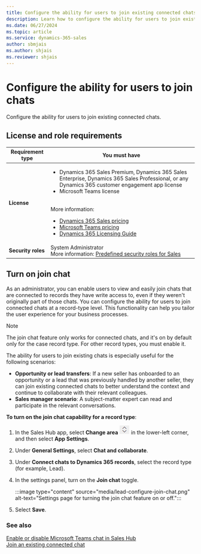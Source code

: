 ```yaml
---
title: Configure the ability for users to join existing connected chats
description: Learn how to configure the ability for users to join existing connected chats.
ms.date: 06/27/2024
ms.topic: article
ms.service: dynamics-365-sales
author: sbmjais
ms.author: shjais
ms.reviewer: shjais 
---
```


# Configure the ability for users to join chats

Configure the ability for users to join existing connected chats.

## License and role requirements

| Requirement type | You must have |
|-----------------------|---------|
| **License** | <ul><li>Dynamics 365 Sales Premium, Dynamics 365 Sales Enterprise, Dynamics 365 Sales Professional, or any Dynamics 365 customer engagement app license</li> <li>Microsoft Teams license</li></ul>  <br>More information: <ul><li>[Dynamics 365 Sales pricing](https://dynamics.microsoft.com/sales/pricing/)</li><li>[Microsoft Teams pricing](https://www.microsoft.com/microsoft-teams/compare-microsoft-teams-options?activetab=pivot:primaryr2&rtc=1)</li><li>[Dynamics 365 Licensing Guide](https://go.microsoft.com/fwlink/?LinkId=866544&clcid=0x409)</li></ul> |
| **Security roles** | System Administrator<br>  More information: [Predefined security roles for Sales](../security-roles-for-sales.md)|

## Turn on join chat

As an administrator, you can enable users to view and easily join chats that are connected to records they have write access to, even if they weren't originally part of those chats. You can configure the ability for users to join connected chats at a record-type level. This functionality can help you tailor the user experience for your business processes.

> [!NOTE]
> The join chat feature only works for connected chats, and it's on by default only for the case record type. For other record types, you must enable it.

The ability for users to join existing chats is especially useful for the following scenarios:

- **Opportunity or lead transfers**: If a new seller has onboarded to an opportunity or a lead that was previously handled by another seller, they can join existing connected chats to better understand the context and continue to collaborate with their relevant colleagues.
- **Sales manager scenario**: A subject-matter expert can read and participate in the relevant conversations.

**To turn on the join chat capability for a record type**:

1. In the Sales Hub app, select **Change area** ![Icon to change the work area](media/change-area-icon.png) in the lower-left corner, and then select **App Settings**.

2. Under **General Settings**, select **Chat and collaborate**.

3. Under **Connect chats to Dynamics 365 records**, select the record type (for example, Lead).

4. In the settings panel, turn on the **Join chat** toggle.

    :::image type="content" source="media/lead-configure-join-chat.png" alt-text="Settings page for turning the join chat feature on or off.":::

4. Select **Save**.

### See also

[Enable or disable Microsoft Teams chat in Sales Hub](enable-teams-chat.md)   
[Join an existing connected chat](join-chat.md)
